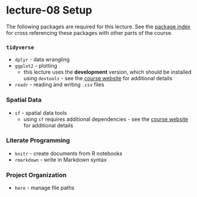 # lecture-08 Setup
The following packages are required for this lecture. See the [package index](https://slu-soc5650.github.io/package-index/) for cross referencing these packages with other parts of the course.

### `tidyverse`

* `dplyr` - data wrangling
* `ggplot2` - plotting
    * this lecture uses the **development** version, which should be installed using `devtools` - see the [course website](https://slu-soc5650.github.io/course-software/) for additional details
* `readr` - reading and writing `.csv` files

### Spatial Data
* `sf` - spatial data tools
    * using `sf` requires additional dependencies - see the [course website](https://slu-soc5650.github.io/course-software/) for additional details 

### Literate Programming
* `knitr` - create documents from R notebooks
* `rmarkdown` - write in Markdown syntax

### Project Organization
* `here` - manage file paths
